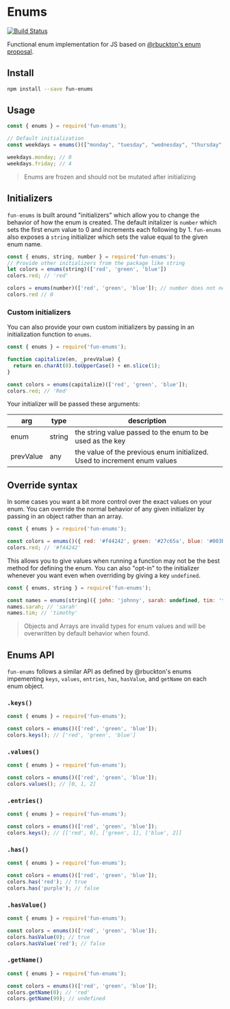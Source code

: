 # Enums

[![Build Status](https://travis-ci.org/Jaredk3nt/enums.svg?branch=master)](https://travis-ci.org/Jaredk3nt/enums)

Functional enum implementation for JS based on [@rbuckton's enum proposal](https://github.com/rbuckton/proposal-enum).

## Install

```bash
npm install --save fun-enums
```

## Usage

```js
const { enums } = require('fun-enums');

// Default initialization
const weekdays = enums()(["monday", "tuesday", "wednesday", "thursday", "friday"]);

weekdays.monday; // 0
weekdays.friday; // 4
```

> Enums are frozen and should not be mutated after initializing

## Initializers

`fun-enums` is built around "initializers" which allow you to change the behavior of how the enum is created. The default initalizer is `number` which sets the first enum value to 0 and increments each following by 1. `fun-enums` also exposes a `string` initializer which sets the value equal to the given enum name.

```js
const { enums, string, number } = require('fun-enums');
// Provide other initializers from the package like string
let colors = enums(string)(['red', 'green', 'blue'])
colors.red; // 'red'

colors = enums(number)(['red', 'green', 'blue']); // number does not need to be specified as it is the default behavior
colors.red // 0
```

### Custom initializers

You can also provide your own custom initializers by passing in an initialization function to `enums`.

```js
const { enums } = require('fun-enums');

function capitalize(en, _prevValue) {
  return en.charAt(0).toUpperCase() + en.slice(1);
}

const colors = enums(capitalize)(['red', 'green', 'blue']);
colors.red; // 'Red'
```

Your initializer will be passed these arguments:

| arg | type | description |
| --- | ---- | ----------- |
| enum | string | the string value passed to the enum to be used as the key |
| prevValue | any | the value of the previous enum initialized. Used to increment enum values |

## Override syntax

In some cases you want a bit more control over the exact values on your enum. You can override the normal behavior of any given initializer by passing in an object rather than an array.

```js
const { enums } = require('fun-enums');

const colors = enums()({ red: '#f44242', green: '#27c65a', blue: '#003bff' });
colors.red; // '#f44242'
```

This allows you to give values when running a function may not be the best method for defining the enum. You can also "opt-in" to the initializer whenever you want even when overriding by giving a key `undefined`.

```js
const { enums, string } = require('fun-enums');

const names = enums(string)({ john: 'johnny', sarah: undefined, tim: 'timothy' });
names.sarah; // 'sarah'
names.tim; // 'timothy'
```

> Objects and Arrays are invalid types for enum values and will be overwritten by default behavior when found.

## Enums API

`fun-enums` follows a similar API as defined by @rbuckton's enums impementing `keys`, `values`, `entries`, `has`, `hasValue`, and `getName` on each enum object.

### `.keys()`

```js
const { enums } = require('fun-enums');

const colors = enums()(['red', 'green', 'blue']);
colors.keys(); // ['red', 'green', 'blue']
```

### `.values()`

```js
const { enums } = require('fun-enums');

const colors = enums()(['red', 'green', 'blue']);
colors.values(); // [0, 1, 2]
```

### `.entries()`

```js
const { enums } = require('fun-enums');

const colors = enums()(['red', 'green', 'blue']);
colors.keys(); // [['red', 0], ['green', 1], ['blue', 2]]
```

### `.has()`

```js
const { enums } = require('fun-enums');

const colors = enums()(['red', 'green', 'blue']);
colors.has('red'); // true
colors.has('purple'); // false
```

### `.hasValue()`

```js
const { enums } = require('fun-enums');

const colors = enums()(['red', 'green', 'blue']);
colors.hasValue(0); // true
colors.hasValue('red'); // false
```

### `.getName()`

```js
const { enums } = require('fun-enums');

const colors = enums()(['red', 'green', 'blue']);
colors.getName(0); // 'red'
colors.getName(99); // undefined
```